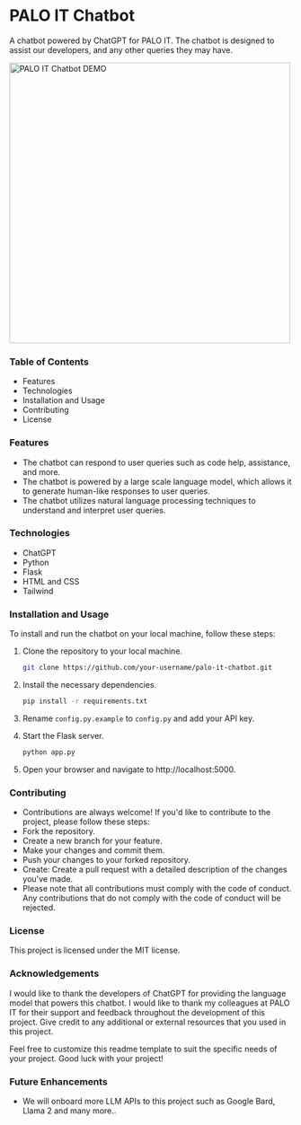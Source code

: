 # PALO IT Chatbot

A chatbot powered by ChatGPT for PALO IT. The chatbot is designed to assist our developers, and any other queries they may have.

<img src="https://raw.githubusercontent.com/satyajitpattnaik/palo-chatbot/main/static/demo.png" alt="PALO IT Chatbot DEMO" width="500">

### Table of Contents
- Features
- Technologies
- Installation and Usage
- Contributing
- License

### Features
- The chatbot can respond to user queries such as code help, assistance, and more.
- The chatbot is powered by a large scale language model, which allows it to generate human-like responses to user queries.
- The chatbot utilizes natural language processing techniques to understand and interpret user queries.

### Technologies
- ChatGPT
- Python
- Flask
- HTML and CSS
- Tailwind

### Installation and Usage
To install and run the chatbot on your local machine, follow these steps:

1. Clone the repository to your local machine.
    ```bash
    git clone https://github.com/your-username/palo-it-chatbot.git
    ```
2. Install the necessary dependencies.
    ```bash
    pip install -r requirements.txt
    ```
3. Rename `config.py.example` to `config.py` and add your API key.

4. Start the Flask server.
    ```bash
    python app.py
    ```
5. Open your browser and navigate to http://localhost:5000.

### Contributing

- Contributions are always welcome! If you'd like to contribute to the project, please follow these steps:
- Fork the repository.
- Create a new branch for your feature.
- Make your changes and commit them.
- Push your changes to your forked repository.
- Create: Create a pull request with a detailed description of the changes you've made.
- Please note that all contributions must comply with the code of conduct. Any contributions that do not comply with the code of conduct will be rejected.

### License
This project is licensed under the MIT license.

### Acknowledgements
I would like to thank the developers of ChatGPT for providing the language model that powers this chatbot.
I would like to thank my colleagues at PALO IT for their support and feedback throughout the development of this project.
Give credit to any additional or external resources that you used in this project.

Feel free to customize this readme template to suit the specific needs of your project. Good luck with your project!

### Future Enhancements
- We will onboard more LLM APIs to this project such as Google Bard, Llama 2 and many more..
